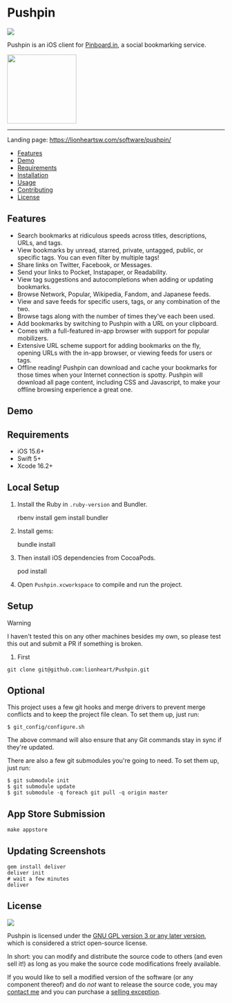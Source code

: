 # Pushpin

<img src="https://img.shields.io/badge/license-GPLv3-blue">

Pushpin is an iOS client for [Pinboard.in](https://pinboard.in), a social bookmarking service.

<a href="https://apps.apple.com/us/app/pushpin-for-pinboard/id548052590"><img width="160px" src="https://2017.lionheartsw.com/static/images/appstore.png" /></a>

<hr/>

Landing page: https://lionheartsw.com/software/pushpin/

- [Features](#features)
- [Demo](#demo)
- [Requirements](#requirements)
- [Installation](#installation)
- [Usage](#usage)
- [Contributing](#contributing)
- [License](#license)

## Features

* Search bookmarks at ridiculous speeds across titles, descriptions, URLs, and tags.
* View bookmarks by unread, starred, private, untagged, public, or specific tags. You can even filter by multiple tags!
* Share links on Twitter, Facebook, or Messages.
* Send your links to Pocket, Instapaper, or Readability.
* View tag suggestions and autocompletions when adding or updating bookmarks.
* Browse Network, Popular, Wikipedia, Fandom, and Japanese feeds.
* View and save feeds for specific users, tags, or any combination of the two.
* Browse tags along with the number of times they've each been used.
* Add bookmarks by switching to Pushpin with a URL on your clipboard.
* Comes with a full-featured in-app browser with support for popular mobilizers.
* Extensive URL scheme support for adding bookmarks on the fly, opening URLs with the in-app browser, or viewing feeds for users or tags.
* Offline reading! Pushpin can download and cache your bookmarks for those times when your Internet connection is spotty. Pushpin will download all page content, including CSS and Javascript, to make your offline browsing experience a great one.

## Demo

## Requirements

- iOS 15.6+
- Swift 5+
- Xcode 16.2+

## Local Setup

1. Install the Ruby in `.ruby-version` and Bundler.

     rbenv install
     gem install bundler

2. Install gems:

     bundle install

3. Then install iOS dependencies from CocoaPods.

     pod install

3. Open `Pushpin.xcworkspace` to compile and run the project.

## Setup

> [!WARNING]
> I haven't tested this on any other machines besides my own, so please test this out and submit a PR if something is broken.

1. First 
```
git clone git@github.com:lionheart/Pushpin.git
```

## Optional

This project uses a few git hooks and merge drivers to prevent merge conflicts and to keep the project file clean. To set them up, just run:

```
$ git_config/configure.sh
```

The above command will also ensure that any Git commands stay in sync if they're updated.

There are also a few git submodules you're going to need. To set them up, just run:

```
$ git submodule init
$ git submodule update
$ git submodule -q foreach git pull -q origin master
```

## App Store Submission

```
make appstore
```

## Updating Screenshots

```
gem install deliver
deliver init
# wait a few minutes
deliver
```

## License

<img src="https://www.gnu.org/graphics/gplv3-with-text-84x42.png" />

Pushpin is licensed under the [GNU GPL version 3 or any later version](https://www.gnu.org/licenses/gpl-3.0.html), which is considered a strict open-source license.

In short: you can modify and distribute the source code to others (and even sell it!) as long as you make the source code modifications freely available.

If you would like to sell a modified version of the software (or any component thereof) and do *not* want to release the source code, you may [contact me](mailto:dan@lionheartsw.com) and you can purchase a [selling exception](https://www.gnu.org/philosophy/selling-exceptions).
